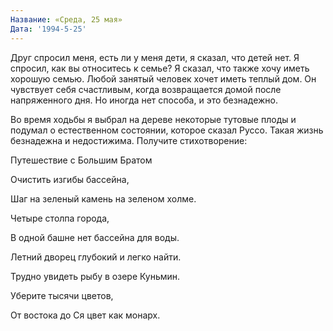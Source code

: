 ```yaml
---
Название: «Среда, 25 мая»
Дата: '1994-5-25'
---
```


Друг спросил меня, есть ли у меня дети, я сказал, что детей нет. Я спросил, как вы относитесь к семье? Я сказал, что также хочу иметь хорошую семью. Любой занятый человек хочет иметь теплый дом. Он чувствует себя счастливым, когда возвращается домой после напряженного дня. Но иногда нет способа, и это безнадежно.

Во время ходьбы я выбрал на дереве некоторые тутовые плоды и подумал о естественном состоянии, которое сказал Руссо. Такая жизнь безнадежна и недостижима. Получите стихотворение:

Путешествие с Большим Братом

Очистить изгибы бассейна,

Шаг на зеленый камень на зеленом холме.

Четыре столпа города,

В одной башне нет бассейна для воды.

Летний дворец глубокий и легко найти.

Трудно увидеть рыбу в озере Куньмин.

Уберите тысячи цветов,

От востока до Ся цвет как монарх.

